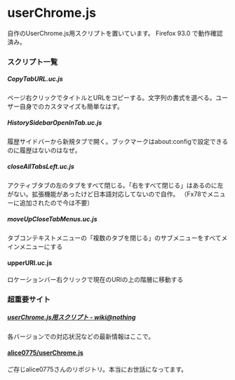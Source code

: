 # userChrome.js

自作のUserChrome.js用スクリプトを置いています。
Firefox 93.0 で動作確認済み。

### スクリプト一覧

##### CopyTabURL.uc.js
ページ右クリックでタイトルとURLをコピーする。文字列の書式を選べる。ユーザー自身でのカスタマイズも簡単なはず。

##### HistorySidebarOpenInTab.uc.js
履歴サイドバーから新規タブで開く。ブックマークはabout:configで設定できるのに履歴はないのはなぜ。

##### closeAllTabsLeft.uc.js
アクティブタブの左のタブをすべて閉じる。「右をすべて閉じる」はあるのに左がない。拡張機能があったけど日本語対応してないので自作。
（Fx78でメニューに追加されたので今は不要）

##### moveUpCloseTabMenus.uc.js
タブコンテキストメニューの「複数のタブを閉じる」のサブメニューをすべてメインメニューにする

#### upperURI.uc.js
ロケーションバー右クリックで現在のURIの上の階層に移動する

### 超重要サイト

##### [userChrome.js用スクリプト - wiki@nothing](http://wiki.nothing.sh/page/userChrome.js%CD%D1%A5%B9%A5%AF%A5%EA%A5%D7%A5%C8)
各バージョンでの対応状況などの最新情報はここで。

#### [alice0775/userChrome.js](https://github.com/alice0775/userChrome.js)
ご存じalice0775さんのリポジトリ。本当にお世話になってます。
